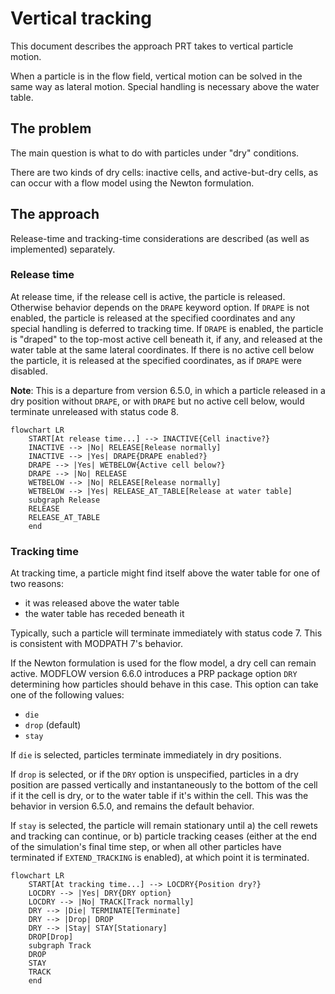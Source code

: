 # Vertical tracking

This document describes the approach PRT takes to vertical particle motion.

When a particle is in the flow field, vertical motion can be solved in the same way as lateral motion. Special handling is necessary above the water table.

## The problem

The main question is what to do with particles under "dry" conditions.

There are two kinds of dry cells: inactive cells, and active-but-dry cells, as can occur with a flow model using the Newton formulation.

## The approach

Release-time and tracking-time considerations are described (as well as implemented) separately.

### Release time

At release time, if the release cell is active, the particle is released. Otherwise behavior depends on the `DRAPE` keyword option. If `DRAPE` is not enabled, the particle is released at the specified coordinates and any special handling is deferred to tracking time. If `DRAPE` is enabled, the particle is "draped" to the top-most active cell beneath it, if any, and released at the water table at the same lateral coordinates. If there is no active cell below the particle, it is released at the specified coordinates, as if `DRAPE` were disabled.

**Note**: This is a departure from version 6.5.0, in which a particle released in a dry position without `DRAPE`, or with `DRAPE` but no active cell below, would terminate unreleased with status code 8.

```mermaid
flowchart LR
    START[At release time...] --> INACTIVE{Cell inactive?}
    INACTIVE --> |No| RELEASE[Release normally]
    INACTIVE --> |Yes| DRAPE{DRAPE enabled?}
    DRAPE --> |Yes| WETBELOW{Active cell below?}
    DRAPE --> |No| RELEASE
    WETBELOW --> |No| RELEASE[Release normally]
    WETBELOW --> |Yes| RELEASE_AT_TABLE[Release at water table]
    subgraph Release
    RELEASE
    RELEASE_AT_TABLE
    end
```

### Tracking time

At tracking time, a particle might find itself above the water table for one of two reasons:

- it was released above the water table
- the water table has receded beneath it

Typically, such a particle will terminate immediately with status code 7. This is consistent with MODPATH 7's behavior.

If the Newton formulation is used for the flow model, a dry cell can remain active. MODFLOW version 6.6.0 introduces a PRP package option `DRY` determining how particles should behave in this case. This option can take one of the following values:

- `die`
- `drop` (default)
- `stay`

If `die` is selected, particles terminate immediately in dry positions.

If `drop` is selected, or if the `DRY` option is unspecified, particles in a dry position are passed vertically and instantaneously to the bottom of the cell if it the cell is dry, or to the water table if it's within the cell. This was the behavior in version 6.5.0, and remains the default behavior.

If `stay` is selected, the particle will remain stationary until a) the cell rewets and tracking can continue, or b) particle tracking ceases (either at the end of the simulation's final time step, or when all other particles have terminated if `EXTEND_TRACKING` is enabled), at which point it is terminated.

```mermaid
flowchart LR
    START[At tracking time...] --> LOCDRY{Position dry?}
    LOCDRY --> |Yes| DRY{DRY option}
    LOCDRY --> |No| TRACK[Track normally]
    DRY --> |Die| TERMINATE[Terminate]
    DRY --> |Drop| DROP
    DRY --> |Stay| STAY[Stationary]
    DROP[Drop]
    subgraph Track
    DROP
    STAY
    TRACK
    end
```
